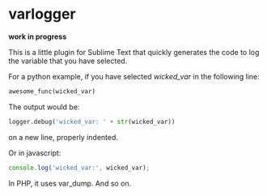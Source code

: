 varlogger
=========
**work in progress**

This is a little plugin for Sublime Text that quickly generates the code to log the variable that you have selected.

For a python example, if you have selected *wicked_var* in the following line:

```python
awesome_func(wicked_var)
```

The output would be:

```python
logger.debug('wicked_var: ' + str(wicked_var))
```

on a new line, properly indented.

Or in javascript:

```js
console.log('wicked_var:', wicked_var);
```

In PHP, it uses var_dump. And so on.
